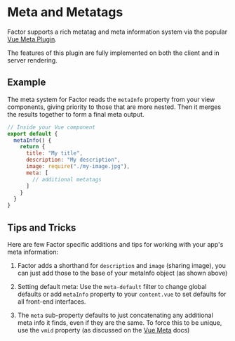 # Meta and Metatags

Factor supports a rich metatag and meta information system via the popular [Vue Meta Plugin](https://github.com/nuxt/vue-meta).

The features of this plugin are fully implemented on both the client and in server rendering.

## Example

The meta system for Factor reads the `metaInfo` property from your view components, giving priority to those that are more nested. Then it merges the results together to form a final meta output.

```js
// Inside your Vue component
export default {
  metaInfo() {
    return {
      title: "My title",
      description: "My description",
      image: require("./my-image.jpg"),
      meta: [
        // additional metatags
      ]
    }
  }
}
```

## Tips and Tricks

Here are few Factor specific additions and tips for working with your app's meta information:

1. Factor adds a shorthand for `description` and `image` (sharing image), you can just add those to the base of your metaInfo object (as shown above)

2. Setting default meta: Use the `meta-default` filter to change global defaults or add `metaInfo` property to your `content.vue` to set defaults for all front-end interfaces.

3. The `meta` sub-property defaults to just concatenating any additional meta info it finds, even if they are the same. To force this to be unique, use the `vmid` property (as discussed on the [Vue Meta](https://vue-meta.nuxtjs.org/faq/#unique-metadata) docs)
